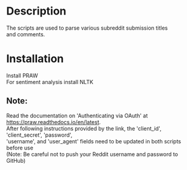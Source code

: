 # Description  

The scripts are used to parse various subreddit submission titles    
and comments. 


# Installation
Install PRAW    
For sentiment analysis install NLTK  

## Note:
Read the documentation on 'Authenticating via OAuth' at https://praw.readthedocs.io/en/latest.   
After following instructions provided by the link, the 'client_id', 'client_secret', 'password',   
'username', and 'user_agent' fields need to be updated in both scripts before use   
(Note: Be careful not to push your Reddit username and password to GitHub)  


  
  
